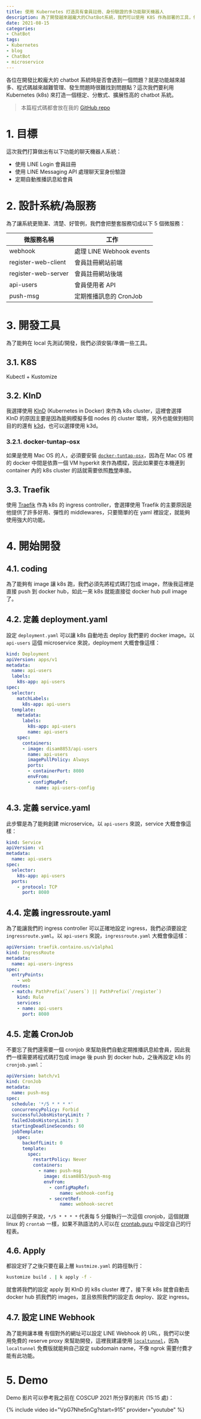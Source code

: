 ```yaml
---
title: 使用 Kubernetes 打造具有會員註冊、身份驗證的多功能聊天機器人
description: 為了開發越來越龐大的ChatBot系統，我們可以使用 K8S 作為部署的工具，他可以大大降低維護成本、增加服務擴展性
date: 2021-08-15
categories:
- ChatBot
tags:
- Kubernetes
- blog
- ChatBot
- microservice
---
```


各位在開發比較龐大的 chatbot 系統時是否會遇到一個問題？就是功能越來越多、程式碼越來越難管理、發生問題時很難找到問題點？這次我們要利用 Kubernetes (k8s) 來打造一個穩定、分散式、擴展性高的 chatbot 系統。

> 本篇程式碼都會放在我的 [GitHub repo](https://github.com/disam8853/line-webhook-in-k8s)

# 1. 目標

這次我們打算做出有以下功能的聊天機器人系統：

- 使用 LINE Login 會員註冊
- 使用 LINE Messaging API 處理聊天室身份驗證
- 定期自動推播訊息給會員

# 2. 設計系統/為服務

為了讓系統更簡潔、清楚、好管例，我們會把整套服務切成以下 5 個微服務：

| 微服務名稱          | 工作                     |
| ------------------- | ------------------------ |
| webhook             | 處理 LINE Webhook events |
| register-web-client | 會員註冊網站前端         |
| register-web-server | 會員註冊網站後端         |
| api-users           | 會員使用者 API           |
| push-msg            | 定期推播訊息的 CronJob   |

# 3. 開發工具

為了能夠在 local 先測試/開發，我們必須安裝/準備一些工具。

## 3.1. K8S

Kubectl + Kustomize

## 3.2. KInD

我選擇使用 [KInD](https://kind.sigs.k8s.io/) (Kubernetes in Docker) 來作為 k8s cluster，這裡會選擇 KInD 的原因主要是因為能夠模擬多個 nodes 的 cluster 環境，另外也能做到相同目的的還有 [k3d](https://k3d.io/)，也可以選擇使用 k3d。

### 3.2.1. docker-tuntap-osx

如果是使用 Mac OS 的人，必須要安裝 [`docker-tuntap-osx`](https://github.com/AlmirKadric-Published/docker-tuntap-osx)，因為在 Mac OS 裡的 docker 中間是依靠一個 VM hyperkit 來作為橋樑，因此如果要在本機連到 container 內的 k8s cluster 的話就需要依照[教學](https://www.thehumblelab.com/kind-and-metallb-on-mac/)串接。

## 3.3. Traefik

使用 [Traefik](https://doc.traefik.io/traefik/) 作為 k8s 的 ingress controller，會選擇使用 Traefik 的主要原因是他提供了許多好用、彈性的 middlewares，只要簡單的在 yaml 裡設定，就能夠使用強大的功能。


# 4. 開始開發

## 4.1. coding

為了能夠有 image 讓 k8s 跑，我們必須先將程式碼打包成 image，然後我這裡是直接 push 到 docker hub，如此一來 k8s 就能直接從 docker hub pull image 了。

## 4.2. 定義 deployment.yaml

設定 `deployment.yaml` 可以讓 k8s 自動地去 deploy 我們要的 docker image。以 `api-users` 這個 microservice 來說，deployment 大概會像這樣：

```yaml
kind: Deployment
apiVersion: apps/v1
metadata:
  name: api-users
  labels:
    k8s-app: api-users
spec:
  selector:
    matchLabels:
      k8s-app: api-users
  template:
    metadata:
      labels:
        k8s-app: api-users
        name: api-users
    spec:
      containers:
      - image: disam8853/api-users
        name: api-users
        imagePullPolicy: Always
        ports:
        - containerPort: 8080
        envFrom:
        - configMapRef:
           name: api-users-config
```

## 4.3. 定義 service.yaml

此步驟是為了能夠創建 microservice。以 `api-users` 來說，service 大概會像這樣：

```yaml
kind: Service
apiVersion: v1
metadata:
  name: api-users
spec:
  selector:
    k8s-app: api-users
  ports:
    - protocol: TCP
      port: 8080
```

## 4.4. 定義 ingressroute.yaml

為了能讓我們的 ingress controller 可以正確地設定 ingress，我們必須要設定 `ingressroute.yaml`。以 `api-users` 來說，`ingressroute.yaml` 大概會像這樣：

```yaml
apiVersion: traefik.containo.us/v1alpha1
kind: IngressRoute
metadata:
  name: api-users-ingress
spec:
  entryPoints:
    - web
  routes:
  - match: PathPrefix(`/users`) || PathPrefix(`/register`)
    kind: Rule
    services:
    - name: api-users
      port: 8080
```

## 4.5. 定義 CronJob

不要忘了我們還需要一個 cronjob 來幫助我們自動定期推播訊息給會員，因此我們一樣需要將程式碼打包成 image 後 push 到 docker hub，之後再設定 k8s 的 `cronjob.yaml`：

```yaml
apiVersion: batch/v1
kind: CronJob
metadata:
  name: push-msg
spec:
  schedule: '*/5 * * * *'
  concurrencyPolicy: Forbid
  successfulJobsHistoryLimit: 7
  failedJobsHistoryLimit: 3
  startingDeadlineSeconds: 60
  jobTemplate:
    spec:
      backoffLimit: 0
      template:
        spec:
          restartPolicy: Never
          containers:
            - name: push-msg
              image: disam8853/push-msg
              envFrom:
                - configMapRef:
                    name: webhook-config
                - secretRef:
                    name: webhook-secret
```

以這個例子來說，`*/5 * * * *` 代表每 5 分鐘執行一次這個 cronjob，這個就跟 linux 的 `crontab` 一樣，如果不熟語法的人可以在 [crontab.guru](https://crontab.guru/) 中設定自己的行程表。

## 4.6. Apply

都設定好了之後只要在最上層 `kustmize.yaml` 的路徑執行：

```bash
kustomize build . | k apply -f -
```

就會將我們的設定 apply 到 KInD 的 k8s cluster 裡了，接下來 k8s 就會自動去 docker hub 抓我們的 images，並且依照我們的設定去 deploy、設定 ingress。

## 4.7. 設定 LINE Webhook

為了能夠讓本機 有個對外的網址可以設定 LINE Webhook 的 URL，我們可以使用免費的 reserve proxy 來幫助開發，這裡我建議使用 [`localtunnel`](https://github.com/localtunnel/localtunnel)，因為 `localtunnel` 免費版就能夠自己設定 subdomain name，不像 ngrok 需要付費才能有此功能。

# 5. Demo

Demo 影片可以參考我之前在 COSCUP 2021 所分享的影片 (15:15 處)：

{% include video id="VpG7Nhe5nCg?start=915" provider="youtube" %}
